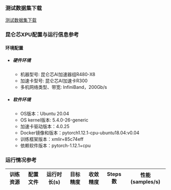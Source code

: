 
### 测试数据集下载
[测试数据集下载](../../benchmarks/vit/README.md#数据集)

### 昆仑芯XPU配置与运行信息参考
#### 环境配置
- ##### 硬件环境
  - 机器型号: 昆仑芯AI加速器组R480-X8
  - 加速卡型号: 昆仑芯AI加速卡R300
  - 多机网络类型、带宽: InfiniBand，200Gb/s

- ##### 软件环境
  - OS版本：Ubuntu 20.04
  - OS kernel版本: 5.4.0-26-generic
  - 加速卡驱动版本：4.0.25
  - Docker镜像和版本：pytorch1.12.1-cpu-ubuntu18.04:v0.04
  - 训练框架版本：xmlir+85c74eff
  - 依赖软件版本：pytorch-1.12.1+cpu

### 运行情况参考

| 训练资源 | 配置文件 | 运行时长(s)     | 目标精度 | 收敛精度 | Steps数 | 性能(samples/s) |
| -------- | -------- | --------------- | -------- | -------- | ------- | --------------- |

